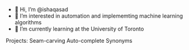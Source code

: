 - 👋 Hi, I’m @ishaqasad
- 👀 I’m interested in automation and implememting machine learning algorithms
- 🌱 I’m currently learning at the University of Toronto

Projects:
  Seam-carving
  Auto-complete
  Synonyms
